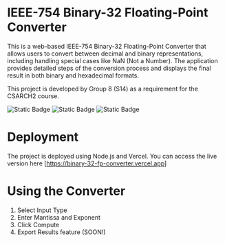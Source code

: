 # IEEE-754 Binary-32 Floating-Point Converter

This is a web-based IEEE-754 Binary-32 Floating-Point Converter that allows users to convert between decimal and binary representations, including handling special cases like NaN (Not a Number). The application provides detailed steps of the conversion process and displays the final result in both binary and hexadecimal formats. 

This project is developed by Group 8 (S14) as a requirement for the CSARCH2 course.

![Static Badge](https://img.shields.io/badge/HTML-CSS-Javascript)
![Static Badge](https://img.shields.io/badge/JavaScript-yellow)
![Static Badge](https://img.shields.io/badge/Vercel-blue)




# Deployment
The project is deployed using Node.js and Vercel.
You can access the live version here [https://binary-32-fp-converter.vercel.app]

# Using the Converter
1. Select Input Type
2. Enter Mantissa and Exponent
3. Click Compute
4. Export Results feature (SOON!)
